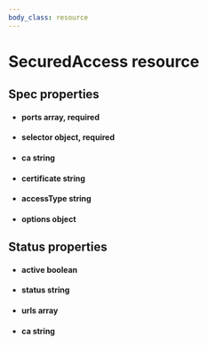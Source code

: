 ```yaml
---
body_class: resource
---
```


# SecuredAccess resource

<section>

</section>

<section>

## Spec properties

- <h4 id="ports">ports <span class="property-info">array, required</span></h3>

- <h4 id="selector">selector <span class="property-info">object, required</span></h3>

- <h4 id="ca">ca <span class="property-info">string</span></h3>

- <h4 id="certificate">certificate <span class="property-info">string</span></h3>

- <h4 id="accesstype">accessType <span class="property-info">string</span></h3>

- <h4 id="options">options <span class="property-info">object</span></h3>

</section>

<section>

## Status properties

- <h4 id="active">active <span class="property-info">boolean</span></h3>

- <h4 id="status">status <span class="property-info">string</span></h3>

- <h4 id="urls">urls <span class="property-info">array</span></h3>

- <h4 id="ca">ca <span class="property-info">string</span></h3>

</section>
